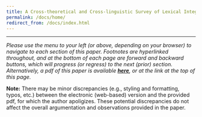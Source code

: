 ```yaml
---
title: A Cross-theoretical and Cross-linguistic Survey of Lexical Integrity and the Nature of the Morphology–Syntax Interface
permalink: /docs/home/
redirect_from: /docs/index.html
---
```


***

*Please use the menu to your left (or above, depending on your browser) to navigate to each section of this paper. Footnotes are hyperlinked throughout, and at the bottom of each page are forward and backward buttons, which will progress (or regress) to the next (prior) section. Alternatively, a pdf of this paper is available [**here**](http://jared-desjardins.github.io/LI/files/synthesis-desjardins.pdf), or at the link at the top of this page.*

**Note:** There may be minor discrepancies (e.g., styling and formatting, typos, etc.) between the electronic (web-based) version and the provided pdf, for which the author apoligizes. These potential discrepancies do not affect the overall argumentation and observations provided in the paper.
